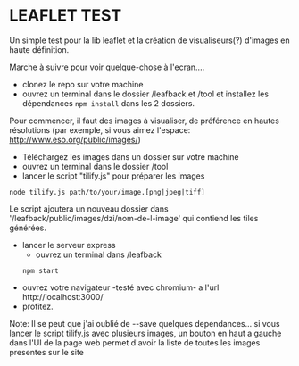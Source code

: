 # LEAFLET TEST
Un simple test pour la lib leaflet et la création de visualiseurs(?) d'images en haute définition.

Marche à suivre pour voir quelque-chose à l'ecran....
* clonez le repo sur votre machine
* ouvrez un terminal dans le dossier /leafback et /tool et installez les dépendances 
```npm install```
dans les 2 dossiers.

Pour commencer, il faut des images à visualiser, de préférence en hautes résolutions (par exemple, si vous aimez l'espace: http://www.eso.org/public/images/)
* Téléchargez les images dans un dossier sur votre machine
* ouvrez un terminal dans le dossier /tool
* lancer le script "tilify.js" pour préparer les images
```
node tilify.js path/to/your/image.[png|jpeg|tiff]
```
Le script ajoutera un nouveau dossier dans '/leafback/public/images/dzi/nom-de-l-image' qui contiend les tiles générées.
* lancer le serveur express 
  * ouvrez un terminal dans /leafback
  ```
  npm start
  ```
* ouvrez votre navigateur -testé avec chromium- a l'url http://localhost:3000/ 
* profitez.

Note:
  Il se peut que j'ai oublié de --save quelques dependances... 
  si vous lancer le script tilify.js avec plusieurs images, un bouton en haut a gauche dans l'UI de la page web permet d'avoir la liste de toutes les images presentes sur le site
